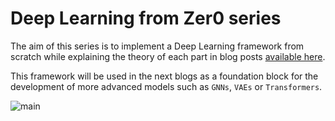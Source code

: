 # Deep Learning from Zer0 series

The aim of this series is to implement a Deep Learning framework from scratch while explaining the theory of each part in blog posts <a href="https://tristanbilot.me/courses">available here</a>.

This framework will be used in the next blogs as a foundation block for the development of more advanced models such as `GNNs`, `VAEs` or `Transformers`.

![main](https://user-images.githubusercontent.com/40337775/197000302-1f79fce9-4b32-43d2-b1c8-08a2b555de78.jpg)
